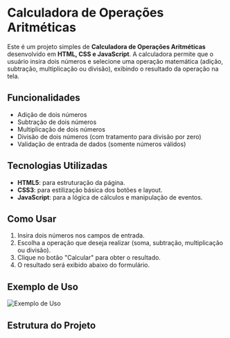 # Calculadora de Operações Aritméticas

Este é um projeto simples de **Calculadora de Operações Aritméticas** desenvolvido em **HTML, CSS e JavaScript**. A calculadora permite que o usuário insira dois números e selecione uma operação matemática (adição, subtração, multiplicação ou divisão), exibindo o resultado da operação na tela.

## Funcionalidades

- Adição de dois números
- Subtração de dois números
- Multiplicação de dois números
- Divisão de dois números (com tratamento para divisão por zero)
- Validação de entrada de dados (somente números válidos)

## Tecnologias Utilizadas

- **HTML5**: para estruturação da página.
- **CSS3**: para estilização básica dos botões e layout.
- **JavaScript**: para a lógica de cálculos e manipulação de eventos.

## Como Usar

1. Insira dois números nos campos de entrada.
2. Escolha a operação que deseja realizar (soma, subtração, multiplicação ou divisão).
3. Clique no botão "Calcular" para obter o resultado.
4. O resultado será exibido abaixo do formulário.

## Exemplo de Uso

![Exemplo de Uso](link-da-imagem-exemplo.png)

## Estrutura do Projeto

